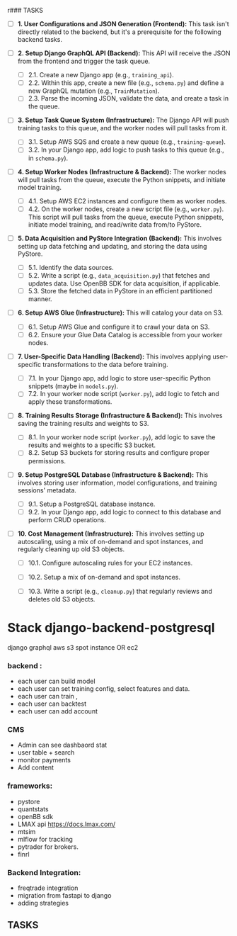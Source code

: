 r### TASKS

- [ ] **1. User Configurations and JSON Generation (Frontend):**
    This task isn't directly related to the backend, but it's a prerequisite for the following backend tasks.

- [ ] **2. Setup Django GraphQL API (Backend):**
    This API will receive the JSON from the frontend and trigger the task queue.
    - [ ] 2.1. Create a new Django app (e.g., `training_api`).
    - [ ] 2.2. Within this app, create a new file (e.g., `schema.py`) and define a new GraphQL mutation (e.g., `TrainMutation`).
    - [ ] 2.3. Parse the incoming JSON, validate the data, and create a task in the queue.

- [ ] **3. Setup Task Queue System (Infrastructure):**
    The Django API will push training tasks to this queue, and the worker nodes will pull tasks from it.
    - [ ] 3.1. Setup AWS SQS and create a new queue (e.g., `training-queue`).
    - [ ] 3.2. In your Django app, add logic to push tasks to this queue (e.g., in `schema.py`).

- [ ] **4. Setup Worker Nodes (Infrastructure & Backend):**
    The worker nodes will pull tasks from the queue, execute the Python snippets, and initiate model training.
    - [ ] 4.1. Setup AWS EC2 instances and configure them as worker nodes.
    - [ ] 4.2. On the worker nodes, create a new script file (e.g., `worker.py`). This script will pull tasks from the queue, execute Python snippets, initiate model training, and read/write data from/to PyStore.

- [ ] **5. Data Acquisition and PyStore Integration (Backend):**
    This involves setting up data fetching and updating, and storing the data using PyStore.
    - [ ] 5.1. Identify the data sources.
    - [ ] 5.2. Write a script (e.g., `data_acquisition.py`) that fetches and updates data. Use OpenBB SDK for data acquisition, if applicable.
    - [ ] 5.3. Store the fetched data in PyStore in an efficient partitioned manner.

- [ ] **6. Setup AWS Glue (Infrastructure):**
    This will catalog your data on S3.
    - [ ] 6.1. Setup AWS Glue and configure it to crawl your data on S3.
    - [ ] 6.2. Ensure your Glue Data Catalog is accessible from your worker nodes.

- [ ] **7. User-Specific Data Handling (Backend):**
    This involves applying user-specific transformations to the data before training.
    - [ ] 7.1. In your Django app, add logic to store user-specific Python snippets (maybe in `models.py`).
    - [ ] 7.2. In your worker node script (`worker.py`), add logic to fetch and apply these transformations.

- [ ] **8. Training Results Storage (Infrastructure & Backend):**
    This involves saving the training results and weights to S3.
    - [ ] 8.1. In your worker node script (`worker.py`), add logic to save the results and weights to a specific S3 bucket.
    - [ ] 8.2. Setup S3 buckets for storing results and configure proper permissions.

- [ ] **9. Setup PostgreSQL Database (Infrastructure & Backend):**
    This involves storing user information, model configurations, and training sessions' metadata.
    - [ ] 9.1. Setup a PostgreSQL database instance.
    - [ ] 9.2. In your Django app, add logic to connect to this database and perform CRUD operations.

- [ ] **10. Cost Management (Infrastructure):**
    This involves setting up autoscaling, using a mix of on-demand and spot instances, and regularly cleaning up old S3 objects.
    - [ ] 10.1. Configure autoscaling rules for your EC2 instances.
    - [ ] 10.2. Setup a mix of on-demand and spot instances.
    - [ ] 10.3. Write a script (e.g., `cleanup.py`) that regularly reviews and deletes old S3 objects.



# Stack django-backend-postgresql
django
graphql
aws
s3
spot instance OR ec2

### backend :
- each user can build model
- each user can set training config, select features and data.
- each user can train ,
- each user can backtest
- each user can add account

### CMS
- Admin can see dashbaord stat
- user table + search
- monitor payments
- Add content


### frameworks:
- pystore 
- quantstats
- openBB sdk 
- LMAX api https://docs.lmax.com/ 
- mtsim
- mlflow for tracking 
- pytrader for brokers.
- finrl 

### Backend Integration:
-  freqtrade integration
-  migration from fastapi to django
-  adding strategies

## TASKS





